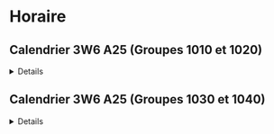 # Horaire

## Calendrier 3W6 A25 (Groupes 1010 et 1020)

<details>
| Date |          |
| :--------------- |:---------------:|
| 07 octobre | Examen intra |séance 13
| 10 octobre | Remise TP1 |séance 14
| à venir | Examen final | Examens Communs
| 16 décembre | Remise TP2 |séance 30

</details>

## Calendrier 3W6 A25 (Groupes 1030 et 1040)

<details>
| Date |          |
| :--------------- |:---------------:|
| 06 octobre | Examen intra |séance 13
| 08 octobre | Remise TP1 |séance 14
| à venir | Examen final | Examens Communs
| 10 décembre | Remise TP2 |séance 30

</details>

